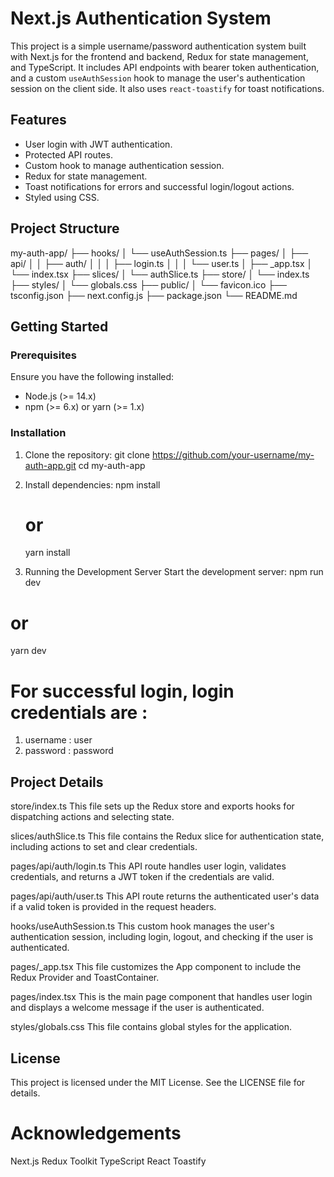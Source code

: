 # Next.js Authentication System

This project is a simple username/password authentication system built with Next.js for the frontend and backend, Redux for state management, and TypeScript. It includes API endpoints with bearer token authentication, and a custom `useAuthSession` hook to manage the user's authentication session on the client side. It also uses `react-toastify` for toast notifications.

## Features

- User login with JWT authentication.
- Protected API routes.
- Custom hook to manage authentication session.
- Redux for state management.
- Toast notifications for errors and successful login/logout actions.
- Styled using CSS.

## Project Structure

my-auth-app/
├── hooks/
│ └── useAuthSession.ts
├── pages/
│ ├── api/
│ │ ├── auth/
│ │ │ ├── login.ts
│ │ │ └── user.ts
│ ├── _app.tsx
│ └── index.tsx
├── slices/
│ └── authSlice.ts
├── store/
│ └── index.ts
├── styles/
│ └── globals.css
├── public/
│ └── favicon.ico
├── tsconfig.json
├── next.config.js
├── package.json
└── README.md


## Getting Started

### Prerequisites

Ensure you have the following installed:

- Node.js (>= 14.x)
- npm (>= 6.x) or yarn (>= 1.x)

### Installation

1. Clone the repository:
   git clone https://github.com/your-username/my-auth-app.git
   cd my-auth-app

2. Install dependencies:
   npm install
   # or
   yarn install

3.  Running the Development Server
  Start the development server:
  npm run dev
  # or
  yarn dev

# For successful login, login credentials are :
1. username : user
2. password : password

## Project Details
store/index.ts
This file sets up the Redux store and exports hooks for dispatching actions and selecting state.

slices/authSlice.ts
This file contains the Redux slice for authentication state, including actions to set and clear credentials.

pages/api/auth/login.ts
This API route handles user login, validates credentials, and returns a JWT token if the credentials are valid.

pages/api/auth/user.ts
This API route returns the authenticated user's data if a valid token is provided in the request headers.

hooks/useAuthSession.ts
This custom hook manages the user's authentication session, including login, logout, and checking if the user is authenticated.

pages/_app.tsx
This file customizes the App component to include the Redux Provider and ToastContainer.

pages/index.tsx
This is the main page component that handles user login and displays a welcome message if the user is authenticated.

styles/globals.css
This file contains global styles for the application.

## License
This project is licensed under the MIT License. See the LICENSE file for details.

# Acknowledgements
Next.js
Redux Toolkit
TypeScript
React Toastify


